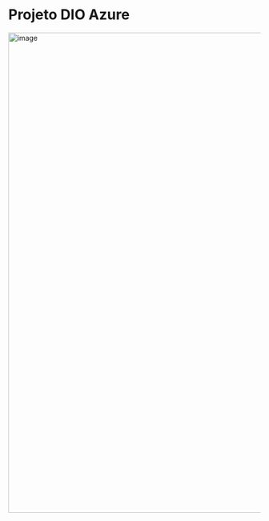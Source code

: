 # Projeto DIO Azure
<img width="960" alt="image" src="https://github.com/julianadelimaes/DIO-Azure/assets/111389939/a4fb9489-ade3-4bbc-a32d-5f3d9c5b7c45">
